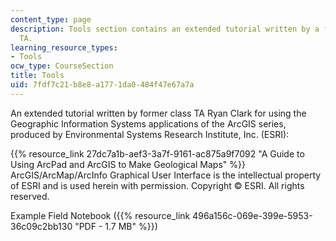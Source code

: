 ```yaml
---
content_type: page
description: Tools section contains an extended tutorial written by a former class
  TA.
learning_resource_types:
- Tools
ocw_type: CourseSection
title: Tools
uid: 7fdf7c21-b8e8-a177-1da0-484f47e67a7a
---
```


An extended tutorial written by former class TA Ryan Clark for using the Geographic Information Systems applications of the ArcGIS series, produced by Environmental Systems Research Institute, Inc. (ESRI):

{{% resource_link 27dc7a1b-aef3-3a7f-9161-ac875a9f7092 "A Guide to Using ArcPad and ArcGIS to Make Geological Maps" %}}  ArcGIS/ArcMap/ArcInfo Graphical User Interface is the intellectual property of ESRI and is used herein with permission. Copyright © ESRI. All rights reserved.

Example Field Notebook ({{% resource_link 496a156c-069e-399e-5953-36c09c2bb130 "PDF - 1.7 MB" %}})